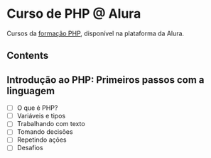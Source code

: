 # Curso de PHP @ Alura

Cursos da [formação PHP](https://cursos.alura.com.br/formacao-desenvolvedor-php), disponível na plataforma da Alura.

## Contents

## Introdução ao PHP: Primeiros passos com a linguagem
- [ ] O que é PHP?
- [ ] Variáveis e tipos
- [ ] Trabalhando com texto
- [ ] Tomando decisões
- [ ] Repetindo ações
- [ ] Desafios
